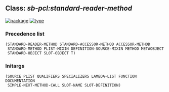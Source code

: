 ## Class: ***sb-pcl:standard-reader-method***
[![package](https://img.shields.io/badge/Package-SB--PCL-5f9ea0.svg?style=social&colorA=999999)](../) [![type](https://img.shields.io/badge/Type-Class-5f9ea0.svg?style=social&colorA=999999)](../#class) 
### Precedence list
```
(STANDARD-READER-METHOD STANDARD-ACCESSOR-METHOD ACCESSOR-METHOD
 STANDARD-METHOD PLIST-MIXIN DEFINITION-SOURCE-MIXIN METHOD METAOBJECT
 STANDARD-OBJECT SLOT-OBJECT T)
```
### Initargs
```
(SOURCE PLIST QUALIFIERS SPECIALIZERS LAMBDA-LIST FUNCTION DOCUMENTATION
 SIMPLE-NEXT-METHOD-CALL SLOT-NAME SLOT-DEFINITION)
```
